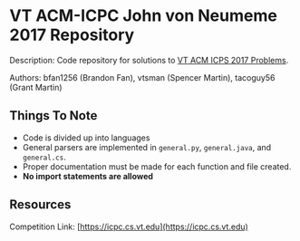 # VT ACM-ICPC John von Neumeme 2017 Repository

Description: Code repository for solutions to
[VT ACM ICPS 2017 Problems](https://icpc.cs.vt.edu).

Authors: bfan1256 (Brandon Fan), vtsman (Spencer Martin), tacoguy56 (Grant
Martin)

## Things To Note

* Code is divided up into languages
* General parsers are implemented in `general.py`, `general.java`, and
  `general.cs`.
* Proper documentation must be made for each function and file created.
* **No import statements are allowed**

## Resources

Competition Link: [https://icpc.cs.vt.edu](https://icpc.cs.vt.edu)
